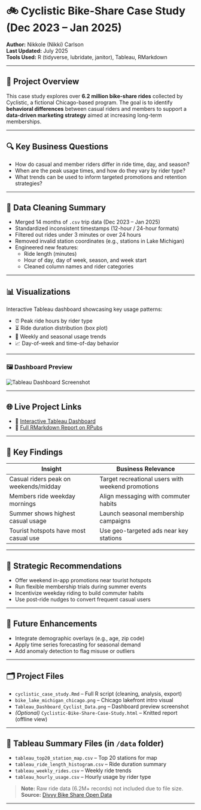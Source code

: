 # 🚲 Cyclistic Bike-Share Case Study (Dec 2023 – Jan 2025)

**Author:** Nikkole (Nikki) Carlson  
**Last Updated:** July 2025  
**Tools Used:** R (tidyverse, lubridate, janitor), Tableau, RMarkdown

---

## 📌 Project Overview

This case study explores over **6.2 million bike-share rides** collected by Cyclistic, a fictional Chicago-based program. The goal is to identify **behavioral differences** between casual riders and members to support a **data-driven marketing strategy** aimed at increasing long-term memberships.

---

## 🔍 Key Business Questions

- How do casual and member riders differ in ride time, day, and season?
- When are the peak usage times, and how do they vary by rider type?
- What trends can be used to inform targeted promotions and retention strategies?

---

## 🧹 Data Cleaning Summary

- Merged 14 months of `.csv` trip data (Dec 2023 – Jan 2025)
- Standardized inconsistent timestamps (12-hour / 24-hour formats)
- Filtered out rides under 3 minutes or over 24 hours
- Removed invalid station coordinates (e.g., stations in Lake Michigan)
- Engineered new features:
  - Ride length (minutes)
  - Hour of day, day of week, season, and week start
  - Cleaned column names and rider categories

---

## 📊 Visualizations

Interactive Tableau dashboard showcasing key usage patterns:

- ⏰ Peak ride hours by rider type  
- ⏳ Ride duration distribution (box plot)  
- 📅 Weekly and seasonal usage trends  
- 📈 Day-of-week and time-of-day behavior  

---

### 🖼️ Dashboard Preview

![Tableau Dashboard Screenshot](Tableau_Dashboard_Cyclist_Data.png)

---

## 🌐 Live Project Links

- 🔗 [Interactive Tableau Dashboard](https://public.tableau.com/app/profile/nikki.carlson2355/viz/CyclisticUsageInsights/CyclisticUserBehaviorAnalysis2024)  
- 📄 [Full RMarkdown Report on RPubs](https://rpubs.com/Nikki0686/1312027)

---

## 🧠 Key Findings

| Insight                               | Business Relevance                                  |
|--------------------------------------|-----------------------------------------------------|
| Casual riders peak on weekends/midday | Target recreational users with weekend promotions   |
| Members ride weekday mornings         | Align messaging with commuter habits                |
| Summer shows highest casual usage     | Launch seasonal membership campaigns                |
| Tourist hotspots have most casual use | Use geo-targeted ads near key stations              |

---

## 🧭 Strategic Recommendations

- Offer weekend in-app promotions near tourist hotspots  
- Run flexible membership trials during summer events  
- Incentivize weekday riding to build commuter habits  
- Use post-ride nudges to convert frequent casual users

---

## 🔮 Future Enhancements

- Integrate demographic overlays (e.g., age, zip code)
- Apply time series forecasting for seasonal demand
- Add anomaly detection to flag misuse or outliers

---

## 🗂️ Project Files

- `cyclistic_case_study.Rmd` – Full R script (cleaning, analysis, export)
- `bike_lake_michigan_chicago.png` – Chicago lakefront intro visual
- `Tableau_Dashboard_Cyclist_Data.png` – Dashboard preview screenshot
- *(Optional)* `Cyclistic-Bike-Share-Case-Study.html` – Knitted report (offline view)

---

## 📁 Tableau Summary Files (in `/data` folder)

- `tableau_top20_station_map.csv` – Top 20 stations for map
- `tableau_ride_length_histogram.csv` – Ride duration summary
- `tableau_weekly_rides.csv` – Weekly ride trends
- `tableau_hourly_usage.csv` – Hourly usage by rider type

> **Note:** Raw ride data (6.2M+ records) not included due to file size.  
> **Source:** [Divvy Bike Share Open Data](https://divvy-tripdata.s3.amazonaws.com/index.html)

---
